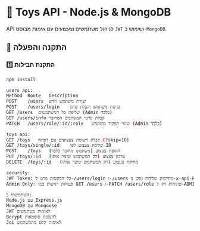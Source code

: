 # 🎲 Toys API - Node.js & MongoDB

API לניהול משתמשים וצעצועים עם אימות מבוסס `JWT` ושימוש ב-`MongoDB`.

## 🚀 התקנה והפעלה  

### 1️⃣ התקנת חבילות  
```bash
npm install

users api:
Method	Route	Description
POST	/users	יצירת משתמש חדש
POST	/users/login	כניסת משתמש וקבלת טוקן
GET	/users	שליפת כל המשתמשים (Admin בלבד)
GET	/users/info	קבלת פרטי המשתמש המחובר
PATCH	/users/role/:id/:role	שינוי תפקיד משתמש (Admin בלבד)

toys api:
GET	/toys	קבלת רשימת צעצועים עם דפדוף (?skip=10)
GET	/toys/single/:id	שליפת צעצוע לפי ID
POST	/toys	הוספת צעצוע (משתמש מחובר בלבד)
PUT	/toys/:id	עדכון צעצוע (רק המשתמש שיצר אותו)
DELETE	/toys/:id	מחיקת צעצוע (רק המשתמש שיצר אותו)

security:
JWT Token: כל הבקשות פרט ל-/users/login ו-/users מחייבות שליחת טוקן ב-x-api-key.
Admin Only: פעולות רגישות כמו GET /users ו-PATCH /users/role פתוחות רק ל-ADMIN.

השתמשתי ב:
Node.js עם Express.js
MongoDB עם Mongoose
JWT לאימות משתמשים
Bcrypt להצפנת סיסמאות
Joi לאימות קלט מהמשתמש